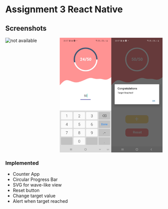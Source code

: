 # Assignment 3 React Native
## Screenshots

<div style="display: flex; justify-content: flex-start">
<img src="https://RBiswa787/Assignment3_ReactNative/blob/main/assets/first.jpeg" alt="not available" style="height: 27%; width:32%;margin-right:2%"/>

<img src="https://github.com/RBiswa787/Assignment3_ReactNative/blob/main/assets/second.jpeg" alt="not available" style="height: 27%; width:32%;"/>

<img src="https://github.com/RBiswa787/Assignment3_ReactNative/blob/main/assets/third.jpeg" alt="not available" style="height: 27%; width:32%;"/>
</div>

### Implemented
* Counter App
* Circular Progress Bar
* SVG for wave-like view
* Reset button
* Change target value
* Alert when target reached